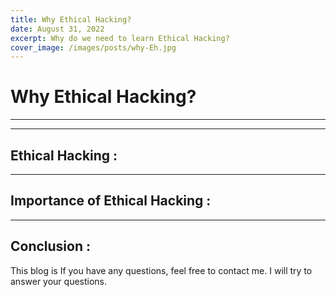 ```yaml
---
title: Why Ethical Hacking?
date: August 31, 2022
excerpt: Why do we need to learn Ethical Hacking?
cover_image: /images/posts/why-Eh.jpg
---
```


# Why Ethical Hacking?
___
___

## Ethical Hacking :


___

## Importance of Ethical Hacking :


___

## Conclusion :

This blog is 
If you have any questions, feel free to contact me. I will try to answer your questions.